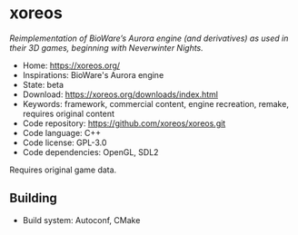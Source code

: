 # xoreos

_Reimplementation of BioWare’s Aurora engine (and derivatives) as used in their 3D games, beginning with Neverwinter Nights._

- Home: https://xoreos.org/
- Inspirations: BioWare's Aurora engine
- State: beta
- Download: https://xoreos.org/downloads/index.html
- Keywords: framework, commercial content, engine recreation, remake, requires original content
- Code repository: https://github.com/xoreos/xoreos.git
- Code language: C++
- Code license: GPL-3.0
- Code dependencies: OpenGL, SDL2

Requires original game data.

## Building

- Build system: Autoconf, CMake
